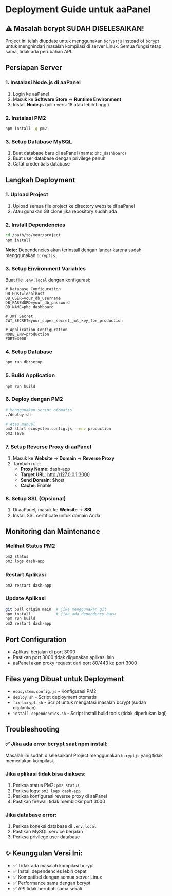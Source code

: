 # Deployment Guide untuk aaPanel

## ⚠️ Masalah bcrypt SUDAH DISELESAIKAN!

Project ini telah diupdate untuk menggunakan `bcryptjs` instead of `bcrypt` untuk menghindari masalah kompilasi di server Linux. Semua fungsi tetap sama, tidak ada perubahan API.

## Persiapan Server

### 1. Instalasi Node.js di aaPanel

1. Login ke aaPanel
2. Masuk ke **Software Store** → **Runtime Environment**
3. Install **Node.js** (pilih versi 18 atau lebih tinggi)

### 2. Instalasi PM2

```bash
npm install -g pm2
```

### 3. Setup Database MySQL

1. Buat database baru di aaPanel (nama: `phc_dashboard`)
2. Buat user database dengan privilege penuh
3. Catat credentials database

## Langkah Deployment

### 1. Upload Project

1. Upload semua file project ke directory website di aaPanel
2. Atau gunakan Git clone jika repository sudah ada

### 2. Install Dependencies

```bash
cd /path/to/your/project
npm install
```

**Note:** Dependencies akan terinstall dengan lancar karena sudah menggunakan `bcryptjs`.

### 3. Setup Environment Variables

Buat file `.env.local` dengan konfigurasi:

```env
# Database Configuration
DB_HOST=localhost
DB_USER=your_db_username
DB_PASSWORD=your_db_password
DB_NAME=phc_dashboard

# JWT Secret
JWT_SECRET=your_super_secret_jwt_key_for_production

# Application Configuration
NODE_ENV=production
PORT=3000
```

### 4. Setup Database

```bash
npm run db:setup
```

### 5. Build Application

```bash
npm run build
```

### 6. Deploy dengan PM2

```bash
# Menggunakan script otomatis
./deploy.sh

# Atau manual
pm2 start ecosystem.config.js --env production
pm2 save
```

### 7. Setup Reverse Proxy di aaPanel

1. Masuk ke **Website** → **Domain** → **Reverse Proxy**
2. Tambah rule:
   - **Proxy Name**: dash-app
   - **Target URL**: http://127.0.0.1:3000
   - **Send Domain**: $host
   - **Cache**: Enable

### 8. Setup SSL (Opsional)

1. Di aaPanel, masuk ke **Website** → **SSL**
2. Install SSL certificate untuk domain Anda

## Monitoring dan Maintenance

### Melihat Status PM2

```bash
pm2 status
pm2 logs dash-app
```

### Restart Aplikasi

```bash
pm2 restart dash-app
```

### Update Aplikasi

```bash
git pull origin main  # jika menggunakan git
npm install           # jika ada dependency baru
npm run build
pm2 restart dash-app
```

## Port Configuration

- Aplikasi berjalan di port 3000
- Pastikan port 3000 tidak digunakan aplikasi lain
- aaPanel akan proxy request dari port 80/443 ke port 3000

## Files yang Dibuat untuk Deployment

- `ecosystem.config.js` - Konfigurasi PM2
- `deploy.sh` - Script deployment otomatis
- `fix-bcrypt.sh` - Script untuk mengatasi masalah bcrypt (sudah dijalankan)
- `install-dependencies.sh` - Script install build tools (tidak diperlukan lagi)

## Troubleshooting

### ✅ Jika ada error bcrypt saat npm install:

Masalah ini sudah diselesaikan! Project menggunakan `bcryptjs` yang tidak memerlukan kompilasi.

### Jika aplikasi tidak bisa diakses:

1. Periksa status PM2: `pm2 status`
2. Periksa logs: `pm2 logs dash-app`
3. Periksa konfigurasi reverse proxy di aaPanel
4. Pastikan firewall tidak memblokir port 3000

### Jika database error:

1. Periksa koneksi database di `.env.local`
2. Pastikan MySQL service berjalan
3. Periksa privilege user database

## ✨ Keunggulan Versi Ini:

- ✅ Tidak ada masalah kompilasi bcrypt
- ✅ Install dependencies lebih cepat
- ✅ Kompatibel dengan semua server Linux
- ✅ Performance sama dengan bcrypt
- ✅ API tidak berubah sama sekali
